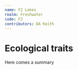 ```yaml
---
name: F2 Lakes
realm: Freshwater
code: F2
contributors: DA Keith
---
```


# Ecological traits

Here comes a summary
